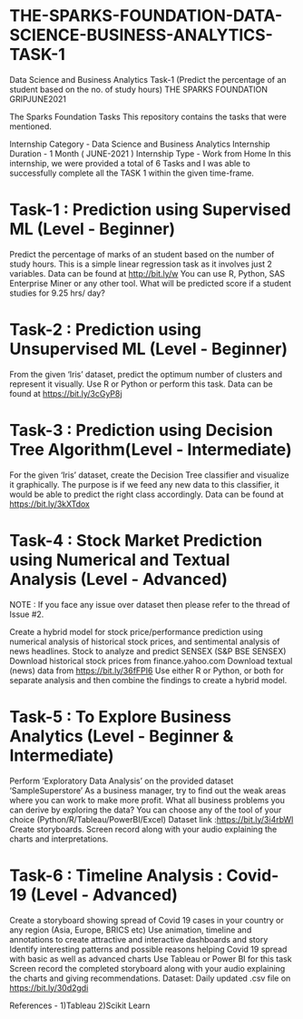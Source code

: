 # THE-SPARKS-FOUNDATION-DATA-SCIENCE-BUSINESS-ANALYTICS-TASK-1
Data Science and Business Analytics Task-1 (Predict the percentage of an student based on the no. of study hours) THE SPARKS FOUNDATION GRIPJUNE2021


The Sparks Foundation Tasks
This repository contains the tasks that were mentioned.

Internship Category - Data Science and Business Analytics
Internship Duration - 1 Month ( JUNE-2021 )
Internship Type - Work from Home
In this internship, we were provided a total of 6 Tasks and I was able to successfully complete all the TASK 1 within the given time-frame.



# Task-1 : Prediction using Supervised ML (Level - Beginner)

Predict the percentage of marks of an student based on the number of study hours.
This is a simple linear regression task as it involves just 2 variables.
Data can be found at http://bit.ly/w
You can use R, Python, SAS Enterprise Miner or any other tool.
What will be predicted score if a student studies for 9.25 hrs/ day?


# Task-2 : Prediction using Unsupervised ML (Level - Beginner)

From the given ‘Iris’ dataset, predict the optimum number of clusters and represent it visually.
Use R or Python or perform this task.
Data can be found at https://bit.ly/3cGyP8j


# Task-3 : Prediction using Decision Tree Algorithm(Level - Intermediate)

For the given ‘Iris’ dataset, create the Decision Tree classifier and visualize it graphically.
The purpose is if we feed any new data to this classifier, it would be able to predict the right class accordingly.
Data can be found at https://bit.ly/3kXTdox


# Task-4 : Stock Market Prediction using Numerical and Textual Analysis (Level - Advanced)

NOTE : If you face any issue over dataset then please refer to the thread of Issue #2.

Create a hybrid model for stock price/performance prediction using numerical analysis of historical stock prices, and sentimental analysis of news headlines.
Stock to analyze and predict SENSEX (S&P BSE SENSEX)
Download historical stock prices from finance.yahoo.com
Download textual (news) data from https://bit.ly/36fFPI6
Use either R or Python, or both for separate analysis and then combine the findings to create a hybrid model.


# Task-5 : To Explore Business Analytics (Level - Beginner & Intermediate)

Perform ‘Exploratory Data Analysis’ on the provided dataset ‘SampleSuperstore’
As a business manager, try to find out the weak areas where you can work to make more profit.
What all business problems you can derive by exploring the data?
You can choose any of the tool of your choice (Python/R/Tableau/PowerBI/Excel)
Dataset link :https://bit.ly/3i4rbWl
Create storyboards. Screen record along with your audio explaining the charts and interpretations.


# Task-6 : Timeline Analysis : Covid-19 (Level - Advanced)

Create a storyboard showing spread of Covid 19 cases in your country or any region (Asia, Europe, BRICS etc)
Use animation, timeline and annotations to create attractive and interactive dashboards and story
Identify interesting patterns and possible reasons helping Covid 19 spread with basic as well as advanced charts
Use Tableau or Power BI for this task
Screen record the completed storyboard along with your audio explaining the charts and giving recommendations.
Dataset: Daily updated .csv file on https://bit.ly/30d2gdi

References -
1)Tableau
2)Scikit Learn
